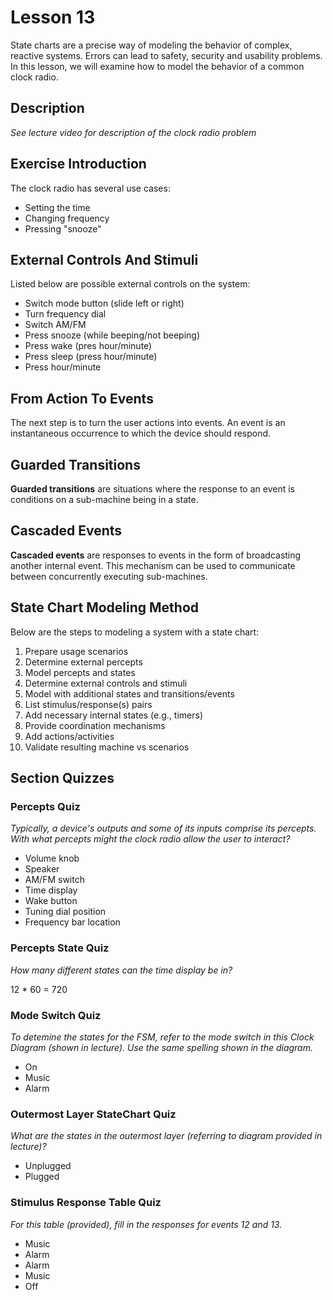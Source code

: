 # Lesson 13

State charts are a precise way of modeling the behavior of complex, reactive systems. Errors can lead to safety, security and usability problems. In this lesson, we will examine how to model the behavior of a common clock radio.

## Description

_See lecture video for description of the clock radio problem_

## Exercise Introduction

The clock radio has several use cases:

- Setting the time
- Changing frequency
- Pressing "snooze"

## External Controls And Stimuli

Listed below are possible external controls on the system:

- Switch mode button (slide left or right)
- Turn frequency dial
- Switch AM/FM
- Press snooze (while beeping/not beeping)
- Press wake (pres hour/minute)
- Press sleep (press hour/minute)
- Press hour/minute

## From Action To Events

The next step is to turn the user actions into events. An event is an instantaneous occurrence to which the device should respond.

## Guarded Transitions

**Guarded transitions** are situations where the response to an event is conditions on a sub-machine being in a state.

## Cascaded Events

**Cascaded events** are responses to events in the form of broadcasting another internal event. This mechanism can be used to communicate between concurrently executing sub-machines.

## State Chart Modeling Method

Below are the steps to modeling a system with a state chart:

1. Prepare usage scenarios
2. Determine external percepts
3. Model percepts and states
4. Determine external controls and stimuli
5. Model with additional states and transitions/events
6. List stimulus/response(s) pairs
7. Add necessary internal states (e.g., timers)
8. Provide coordination mechanisms
9. Add actions/activities
10. Validate resulting machine vs scenarios

## Section Quizzes

### Percepts Quiz

_Typically, a device's outputs and some of its inputs comprise its percepts. With what percepts might the clock radio allow the user to interact?_

- Volume knob
- Speaker
- AM/FM switch
- Time display
- Wake button
- Tuning dial position
- Frequency bar location

### Percepts State Quiz

_How many different states can the time display be in?_

12 \* 60 = 720

### Mode Switch Quiz

_To detemine the states for the FSM, refer to the mode switch in this Clock Diagram (shown in lecture). Use the same spelling shown in the diagram._

- On
- Music
- Alarm

### Outermost Layer StateChart Quiz

_What are the states in the outermost layer (referring to diagram provided in lecture)?_

- Unplugged
- Plugged

### Stimulus Response Table Quiz

_For this table (provided), fill in the responses for events 12 and 13._

- Music
- Alarm
- Alarm
- Music
- Off
